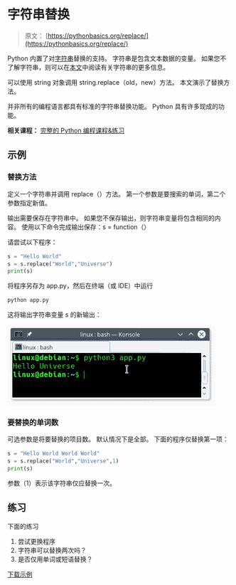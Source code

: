 # 字符串替换

> 原文： [https://pythonbasics.org/replace/](https://pythonbasics.org/replace/)

Python 内置了对[字符串](https://pythonbasics.org/strings/)替换的支持。 字符串是包含文本数据的变量。 如果您不了解字符串，则可以在[本文](https://pythonbasics.org/strings/)中阅读有关字符串的更多信息。

可以使用 string 对象调用 string.replace（old，new）方法。 本文演示了替换方法。

并非所有的编程语言都具有标准的字符串替换功能。 Python 具有许多现成的功能。

**相关课程：** [完整的 Python 编程课程&练习](https://gum.co/dcsp)

## 示例

### 替换方法

定义一个字符串并调用 replace（）方法。 第一个参数是要搜索的单词，第二个参数指定新值。

输出需要保存在字符串中。 如果您不保存输出，则字符串变量将包含相同的内容。 使用以下命令完成输出保存：s = function（）

请尝试以下程序：

```py
s = "Hello World"
s = s.replace("World","Universe")
print(s)

```

将程序另存为 app.py，然后在终端（或 IDE）中运行

```py
python app.py

```

这将输出字符串变量 s 的新输出：

![python replace](img/be45efc6bdd10368a1f750fa80e0a691.jpg)

### 要替换的单词数

可选参数是将要替换的项目数。 默认情况下是全部。
下面的程序仅替换第一项：

```py
s = "Hello World World World"
s = s.replace("World","Universe",1)
print(s)

```

参数（1）表示该字符串仅应替换一次。

## 练习

下面的练习

1.  尝试更换程序
2.  字符串可以替换两次吗？
3.  是否仅用单词或短语替换？

[下载示例](https://gum.co/dcsp)